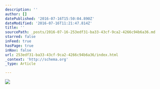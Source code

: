 ```yaml
---
description: ''
author: []
datePublished: '2016-07-16T15:50:04.890Z'
dateModified: '2016-07-16T11:21:47.814Z'
title: ''
sourcePath: _posts/2016-07-16-253edf31-ba33-43cf-9ca2-4266c94b6a36.md
starred: false
inFeed: true
hasPage: true
inNav: false
url: 253edf31-ba33-43cf-9ca2-4266c94b6a36/index.html
_context: 'http://schema.org'
_type: Article

---
```

![](https://the-grid-user-content.s3-us-west-2.amazonaws.com/a7d0ef87-61c5-4ce2-b937-50abd812798d.jpg)